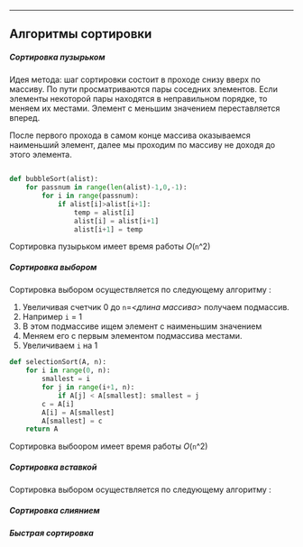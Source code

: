 ------------
Алгоритмы сортировки
------------

##### Сортировка пузырьком

Идея метода: шаг сортировки состоит в проходе снизу вверх по массиву. 
По пути просматриваются пары соседних элементов. 
Если элементы некоторой пары находятся в неправильном порядке, то меняем их местами.
Элемент с меньшим значением переставляется вперед.

После первого прохода в самом конце массива оказываемся наименьший элемент, далее мы проходим
по массиву не доходя до этого элемента.

```python

def bubbleSort(alist):
    for passnum in range(len(alist)-1,0,-1):
        for i in range(passnum):
            if alist[i]>alist[i+1]:
                temp = alist[i]
                alist[i] = alist[i+1]
                alist[i+1] = temp

```
Сортировка пузырьком имеет время работы *O*(`n`^2)

##### Сортировка выбором

Сортировка выбором осуществляется по следующему алгоритму :

1. Увеличивая счетчик 0 до `n`=*<длина массива>* получаем подмассив.
2. Например `i` = 1
3. В этом подмассиве ищем элемент с наименьшим значением
4. Меняем его с первым элементом подмассива местами.
5. Увеличиваем `i` на 1

```python
def selectionSort(A, n):
    for i in range(0, n):
        smallest = i
        for j in range(i+1, n):
            if A[j] < A[smallest]: smallest = j
        c = A[i]
        A[i] = A[smallest]
        A[smallest] = c
    return A
```

Сортировка выбоором имеет время работы *O*(`n`^2)

##### Сортировка вставкой

Сортировка выбором осуществляется по следующему алгоритму :


##### Сортировка слиянием

##### Быстрая сортировка
